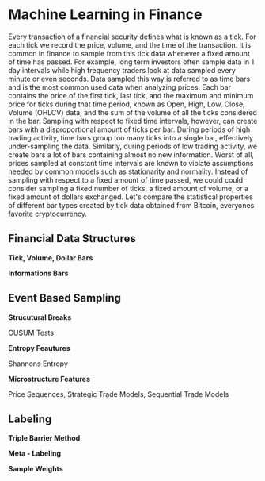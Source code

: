# Machine Learning in Finance
Every transaction of a financial security defines what is known as a tick. For each tick we record the price, volume, and the time of the transaction. It is common in finance to sample from this tick data whenever a fixed amount of time has passed. For example, long term investors often sample data in 1 day intervals while high frequency traders look at data sampled every minute or even seconds. Data sampled this way is referred to as time bars and is the most common used data when analyzing prices. Each bar contains the price of the first tick, last tick, and the maximum and minimum price for ticks during that time period, known as Open, High, Low, Close, Volume (OHLCV) data, and the sum of the volume of all the ticks considered in the bar.
Sampling with respect to fixed time intervals, however, can create bars with a disproportional amount of ticks per bar. During periods of high trading activity, time bars group too many ticks into a single bar, effectively under-sampling the data. Similarly, during periods of low trading activity, we create bars a lot of bars containing almost no new information. Worst of all, prices sampled at constant time intervals are known to violate assumptions needed by common models such as stationarity and normality.
Instead of sampling with respect to a fixed amount of time passed, we could could consider sampling a fixed number of ticks, a fixed amount of volume, or a fixed amount of dollars exchanged. Let's compare the statistical properties of different bar types created by tick data obtained from Bitcoin, everyones favorite cryptocurrency.

## Financial Data Structures

****Tick, Volume, Dollar Bars****

****Informations Bars****


## Event Based Sampling

****Strucutural Breaks****

CUSUM Tests

****Entropy Feautures****

Shannons Entropy

****Microstructure Features****

Price Sequences, Strategic Trade Models, Sequential Trade Models


## Labeling

**Triple Barrier Method**

**Meta - Labeling**

**Sample Weights**
